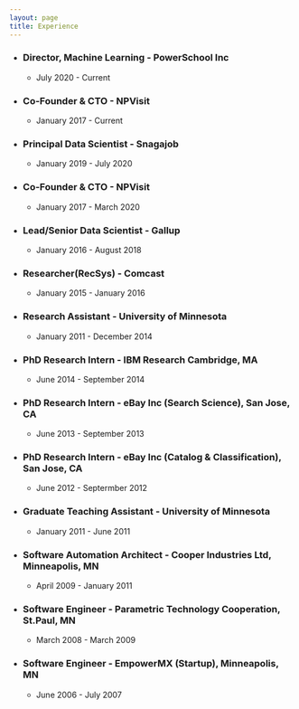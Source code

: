 ```yaml
---
layout: page
title: Experience
---
```


* ### Director, Machine Learning - PowerSchool Inc
	* July 2020 - Current

* ### Co-Founder & CTO - NPVisit
    * January 2017 - Current

* ### Principal Data Scientist - Snagajob
	* January 2019 - July 2020

* ### Co-Founder & CTO - NPVisit
    * January 2017 - March 2020	    

* ### Lead/Senior Data Scientist - Gallup
    * January 2016 - August 2018

* ### Researcher(RecSys) - Comcast
    * January 2015 - January 2016

* ### Research Assistant - University of Minnesota
	* January 2011 - December 2014
 
* ### PhD Research Intern - IBM Research Cambridge, MA
	* June 2014 - September 2014

* ### PhD Research Intern - eBay Inc (Search Science), San Jose, CA
	* June 2013 - September 2013

* ### PhD Research Intern - eBay Inc (Catalog & Classification), San Jose, CA
	* June 2012 - Septermber 2012

* ### Graduate Teaching Assistant - University of Minnesota 
	* January 2011 - June 2011

* ### Software Automation Architect - Cooper Industries Ltd, Minneapolis, MN
	* April 2009 - January 2011

* ### Software Engineer - Parametric Technology Cooperation, St.Paul, MN
	* March 2008 - March 2009

* ### Software Engineer - EmpowerMX (Startup), Minneapolis, MN
	* June 2006 - July 2007
